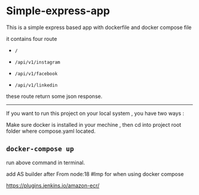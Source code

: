 # Simple-express-app
This is a simple express based app with dockerfile and docker compose file

it contains four route
*     /
*     /api/v1/instagram
*     /api/v1/facebook
*     /api/v1/linkedin

these route return some json response.



---

If you want to run this project on your local system , you have two ways : 

Make sure docker is installed in your mechine , then cd into project root folder where compose.yaml located.
## `docker-compose up` 
run above command in terminal. 


add AS builder after From node:18     #Imp for when using docker compose

https://plugins.jenkins.io/amazon-ecr/  

